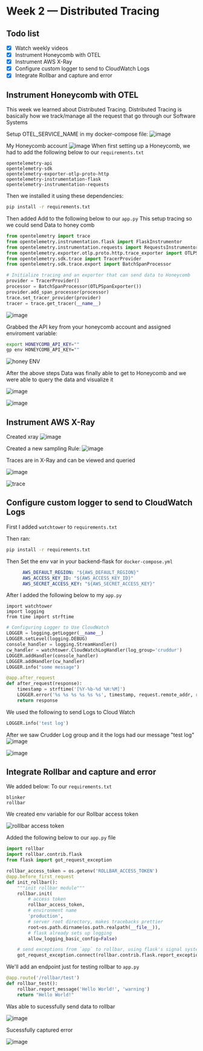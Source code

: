 # Week 2 — Distributed Tracing

## Todo list
- [x] Watch weekly videos
- [x] Instrument Honeycomb with OTEL
- [x] Instrument AWS X-Ray
- [x] Configure custom logger to send to CloudWatch Logs
- [x] Integrate Rollbar and capture and error

## Instrument Honeycomb with OTEL
This week we learned about Distributed Tracing. Distributed Tracing is basically how we track/manage all the request that go through our Software Systems


Setup OTEL_SERVICE_NAME in my docker-compose file:
![image](https://user-images.githubusercontent.com/46639580/222627605-5147bcbc-c4b4-409c-b91c-51c1535668a4.png)

My Honeycomb account
![image](https://user-images.githubusercontent.com/46639580/222625715-44b3442a-cea9-417a-afc6-b2283e2fc853.png)
When first setting up a Honeycomb, we had to add the following below to our `requirements.txt`

```
opentelemetry-api 
opentelemetry-sdk 
opentelemetry-exporter-otlp-proto-http 
opentelemetry-instrumentation-flask 
opentelemetry-instrumentation-requests
```
Then we installed it using these dependencies:

```sh
pip install -r requirements.txt
```

Then added Add to the following below to our `app.py` This setup tracing so we could send Data to honey comb

```py
from opentelemetry import trace
from opentelemetry.instrumentation.flask import FlaskInstrumentor
from opentelemetry.instrumentation.requests import RequestsInstrumentor
from opentelemetry.exporter.otlp.proto.http.trace_exporter import OTLPSpanExporter
from opentelemetry.sdk.trace import TracerProvider
from opentelemetry.sdk.trace.export import BatchSpanProcessor
```


```py
# Initialize tracing and an exporter that can send data to Honeycomb
provider = TracerProvider()
processor = BatchSpanProcessor(OTLPSpanExporter())
provider.add_span_processor(processor)
trace.set_tracer_provider(provider)
tracer = trace.get_tracer(__name__)
```

![image](https://user-images.githubusercontent.com/46639580/222627239-86c8a9be-9a0d-488f-a074-3a61a95043cf.png)

 Grabbed the API key from your honeycomb account and assigned enviroment variable:

```sh
export HONEYCOMB_API_KEY=""
gp env HONEYCOMB_API_KEY=""
```
![honey ENV](https://user-images.githubusercontent.com/46639580/222626817-30b8d8c1-c8e1-49ee-b718-1e0482d91da7.png)

After the above steps Data was finally able to get to Honeycomb and we were able to query the data and visualize it

![image](https://user-images.githubusercontent.com/46639580/222335529-a7936216-b90f-43a9-a576-858e2d216803.png)

![image](https://user-images.githubusercontent.com/46639580/222627474-ad0dd1e7-0f0e-406d-b86c-34f51b733133.png)

## Instrument AWS X-Ray
Created xray 
![image](https://user-images.githubusercontent.com/46639580/222649282-072cae17-c5ba-47ee-bcb9-902baecace68.png)

Created a new sampling Rule:
![image](https://user-images.githubusercontent.com/46639580/222650435-96263e5a-e4d9-44d2-9fe8-75ce7887c9c6.png)

Traces are in X-Ray and can be viewed and queried

![image](https://user-images.githubusercontent.com/46639580/222659397-cfee8377-67b4-4760-bbbf-1bdf86545acf.png)

![trace](https://user-images.githubusercontent.com/46639580/222659851-ff2011ef-0c7f-4cca-8ffb-787367850c8a.png)

## Configure custom logger to send to CloudWatch Logs

First I added `watchtower` to `requirements.txt`


Then ran:

```sh
pip install -r requirements.txt
```

Then Set the env var in your backend-flask for `docker-compose.yml`

```yml
      AWS_DEFAULT_REGION: "${AWS_DEFAULT_REGION}"
      AWS_ACCESS_KEY_ID: "${AWS_ACCESS_KEY_ID}"
      AWS_SECRET_ACCESS_KEY: "${AWS_SECRET_ACCESS_KEY}"
```

After I added the following below to my `app.py`

```
import watchtower
import logging
from time import strftime
```

```py
# Configuring Logger to Use CloudWatch
LOGGER = logging.getLogger(__name__)
LOGGER.setLevel(logging.DEBUG)
console_handler = logging.StreamHandler()
cw_handler = watchtower.CloudWatchLogHandler(log_group='cruddur')
LOGGER.addHandler(console_handler)
LOGGER.addHandler(cw_handler)
LOGGER.info("some message")
```

```py
@app.after_request
def after_request(response):
    timestamp = strftime('[%Y-%b-%d %H:%M]')
    LOGGER.error('%s %s %s %s %s %s', timestamp, request.remote_addr, request.method, request.scheme, request.full_path, response.status)
    return response
```
We used the following to send Logs to Cloud Watch
```py
LOGGER.info('test log')
```

After we saw Crudder Log group and it the logs had our message "test log"
![image](https://user-images.githubusercontent.com/46639580/222639558-b15640ba-1214-4417-9d6c-a4323f95f84f.png)

![image](https://user-images.githubusercontent.com/46639580/222639839-a1f487a1-504d-41ea-b5b7-d7f8516a5237.png)

## Integrate Rollbar and capture and error
We added below: To our `requirements.txt`

```
blinker
rollbar
```
We created env variable for our Rollbar access token

![rolllbar access token](https://user-images.githubusercontent.com/46639580/222875888-7505e894-4c27-40dd-b7c1-e1271d2bf4c7.png)


Added the following below to our ``` app.py ``` file

```py
import rollbar
import rollbar.contrib.flask
from flask import got_request_exception
```

```py
rollbar_access_token = os.getenv('ROLLBAR_ACCESS_TOKEN')
@app.before_first_request
def init_rollbar():
    """init rollbar module"""
    rollbar.init(
        # access token
        rollbar_access_token,
        # environment name
        'production',
        # server root directory, makes tracebacks prettier
        root=os.path.dirname(os.path.realpath(__file__)),
        # flask already sets up logging
        allow_logging_basic_config=False)

    # send exceptions from `app` to rollbar, using flask's signal system.
    got_request_exception.connect(rollbar.contrib.flask.report_exception, app)
```

We'll add an endpoint just for testing rollbar to `app.py`

```py
@app.route('/rollbar/test')
def rollbar_test():
    rollbar.report_message('Hello World!', 'warning')
    return "Hello World!"
```
Was able to sucessfully send data to rollbar

![image](https://user-images.githubusercontent.com/46639580/222875935-9f550d12-7d68-46ed-b987-7f445dfd9383.png)

Sucessfully captured error

![image](https://user-images.githubusercontent.com/46639580/222876438-3d2a98c0-b1d4-40ef-b7eb-8a6d967c7c49.png)
